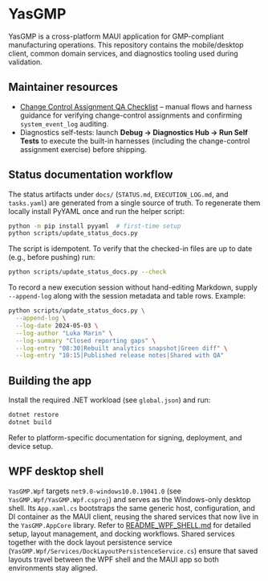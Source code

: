 # YasGMP

YasGMP is a cross-platform MAUI application for GMP-compliant manufacturing operations. This repository
contains the mobile/desktop client, common domain services, and diagnostics tooling used during validation.

## Maintainer resources

- [Change Control Assignment QA Checklist](QA/ChangeControlAssignment.md) – manual flows and harness guidance for
  verifying change-control assignments and confirming `system_event_log` auditing.
- Diagnostics self-tests: launch **Debug → Diagnostics Hub → Run Self Tests** to execute the built-in harnesses
  (including the change-control assignment exercise) before shipping.

## Status documentation workflow

The status artifacts under `docs/` (`STATUS.md`, `EXECUTION_LOG.md`, and `tasks.yaml`) are generated from a single
source of truth. To regenerate them locally install PyYAML once and run the helper script:

```bash
python -m pip install pyyaml  # first-time setup
python scripts/update_status_docs.py
```

The script is idempotent. To verify that the checked-in files are up to date (e.g., before pushing) run:

```bash
python scripts/update_status_docs.py --check
```

To record a new execution session without hand-editing Markdown, supply `--append-log` along with the session
metadata and table rows. Example:

```bash
python scripts/update_status_docs.py \
  --append-log \
  --log-date 2024-05-03 \
  --log-author "Luka Marin" \
  --log-summary "Closed reporting gaps" \
  --log-entry "08:30|Rebuilt analytics snapshot|Green diff" \
  --log-entry "10:15|Published release notes|Shared with QA"
```

## Building the app

Install the required .NET workload (see `global.json`) and run:

```bash
dotnet restore
dotnet build
```

Refer to platform-specific documentation for signing, deployment, and device setup.

## WPF desktop shell

`YasGMP.Wpf` targets `net9.0-windows10.0.19041.0` (see `YasGMP.Wpf/YasGMP.Wpf.csproj`) and serves as the Windows-only desktop shell. Its `App.xaml.cs` bootstraps the same generic host, configuration, and DI container as the MAUI client, reusing the shared services that now live in the `YasGMP.AppCore` library. Refer to [README_WPF_SHELL.md](README_WPF_SHELL.md) for detailed setup, layout management, and docking workflows. Shared services together with the dock layout persistence service (`YasGMP.Wpf/Services/DockLayoutPersistenceService.cs`) ensure that saved layouts travel between the WPF shell and the MAUI app so both environments stay aligned.
